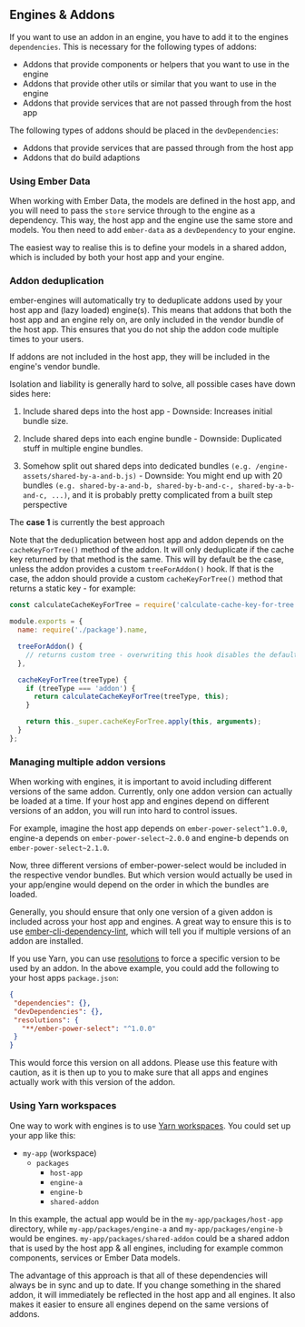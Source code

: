 ## Engines & Addons

If you want to use an addon in an engine, you have to add it to the engines `dependencies`. This is necessary for the following types of addons:

* Addons that provide components or helpers that you want to use in the engine
* Addons that provide other utils or similar that you want to use in the engine
* Addons that provide services that are not passed through from the host app

The following types of addons should be placed in the `devDependencies`:

* Addons that provide services that are passed through from the host app
* Addons that do build adaptions

### Using Ember Data

When working with Ember Data, the models are defined in the host app, and you will need to pass the `store` service through to the engine as a dependency. This way, the host app and the engine use the same store and models. You then need to add `ember-data` as a `devDependency` to your engine.

The easiest way to realise this is to define your models in a shared addon, which is included by both your host app and your engine. 

### Addon deduplication

ember-engines will automatically try to deduplicate addons used by your host app and (lazy loaded) engine(s). This means that addons that both the host app and an engine rely on, are only included in the vendor bundle of the host app. This ensures that you do not ship the addon code multiple times to your users.

If addons are not included in the host app, they will be included in the engine's vendor bundle. 

Isolation and liability is generally hard to solve, all possible cases have down sides here:

 1) Include shared deps into the host app - Downside: Increases initial bundle size.

 2) Include shared deps into each engine bundle - Downside: Duplicated stuff in multiple engine bundles.

 3) Somehow split out shared deps into dedicated bundles `(e.g. /engine-assets/shared-by-a-and-b.js)` - Downside: You might end up with 20 bundles `(e.g. shared-by-a-and-b, shared-by-b-and-c-, shared-by-a-b-and-c, ...)`, and it is probably pretty complicated from a built step perspective

The **case 1** is currently the best approach

Note that the deduplication between host app and addon depends on the `cacheKeyForTree()` method of the addon. It will only deduplicate if the cache key returned by that method is the same. This will by default be the case, unless the addon provides a custom `treeForAddon()` hook. If that is the case, the addon should provide a custom `cacheKeyForTree()` method that returns a static key - for example:

```js
const calculateCacheKeyForTree = require('calculate-cache-key-for-tree');

module.exports = {
  name: require('./package').name,

  treeForAddon() {
    // returns custom tree - overwriting this hook disables the default caching!
  },

  cacheKeyForTree(treeType) {
    if (treeType === 'addon') {
      return calculateCacheKeyForTree(treeType, this);
    }

    return this._super.cacheKeyForTree.apply(this, arguments);
  }
};
```

### Managing multiple addon versions

When working with engines, it is important to avoid including different versions of the same addon. Currently, only one addon version can actually be loaded at a time. If your host app and engines depend on different versions of an addon, you will run into hard to control issues.
 
 For example, imagine the host app depends on `ember-power-select^1.0.0`, engine-a depends on `ember-power-select~2.0.0` and engine-b depends on `ember-power-select~2.1.0`.
 
 Now, three different versions of ember-power-select would be included in the respective vendor bundles. But which version would actually be used in your app/engine would depend on the order in which the bundles are loaded. 
 
 Generally, you should ensure that only one version of a given addon is included across your host app and engines. A  great way to ensure this is to use [ember-cli-dependency-lint](https://github.com/salsify/ember-cli-dependency-lint), which will tell you if multiple versions of an addon are installed.
 
 If you use Yarn, you can use [resolutions](https://yarnpkg.com/lang/en/docs/selective-version-resolutions/) to force a specific version to be used by an addon. In the above example, you could add the following to your host apps `package.json`:
 
 ```json
{
  "dependencies": {},
  "devDependencies": {},
  "resolutions": {
    "**/ember-power-select": "^1.0.0"
  }
}
```

This would force this version on all addons. Please use this feature with caution, as it is then up to you to make sure that all apps and engines actually work with this version of the addon.

### Using Yarn workspaces

One way to work with engines is to use [Yarn workspaces](https://yarnpkg.com/lang/en/docs/workspaces/). You could set up your app like this:

* `my-app` (workspace)
  * `packages`
    * `host-app`
    * `engine-a`
    * `engine-b`
    * `shared-addon`
   
In this example, the actual app would be in the `my-app/packages/host-app` directory, while `my-app/packages/engine-a` and `my-app/packages/engine-b` would be engines. `my-app/packages/shared-addon` could be a shared addon that is used by the host app & all engines, including for example common components, services or Ember Data models. 

The advantage of this approach is that all of these dependencies will always be in sync and up to date. If you change something in the shared addon, it will immediately be reflected in the host app and all engines. It also makes it easier to ensure all engines depend on the same versions of addons. 

